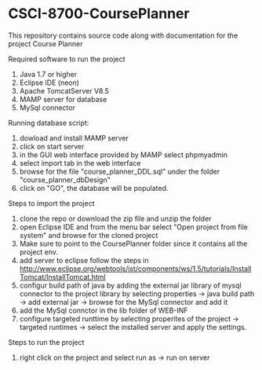 # CSCI-8700-CoursePlanner
This repository contains source code along with documentation for the project Course Planner

Required software to run the project
  1. Java 1.7 or higher
  2. Eclipse IDE (neon)
  3. Apache TomcatServer V8.5
  4. MAMP server for database
  5. MySql connector
  
 Running database script:
  1. dowload and install MAMP server
  2. click on start server
  3. in the GUI web interface provided by MAMP select phpmyadmin
  4. select import tab in the web interface
  5. browse for the file "course_planner_DDL.sql" under the folder "course_planner_dbDesign"
  6. click on "GO", the database will be populated.
  
Steps to import the project
  1. clone the repo or download the zip file and unzip the folder
  2. open Eclipse IDE and from the menu bar select "Open project from file system" and browse for the cloned project
  3. Make sure to point to the CoursePlanner folder since it contains all the project env.
  4. add server to eclipse follow the steps in http://www.eclipse.org/webtools/jst/components/ws/1.5/tutorials/InstallTomcat/InstallTomcat.html
  5. configur build path of java by adding the external jar library of mysql connector to the project library by selecting properties -> java build path -> add external jar -> browse for the MySql connector and add it
  6. add the MySql connctor in the lib folder of WEB-INF
  7. configure targeted runttime by selecting properites of the project -> targeted runtimes -> select the installed server and apply the settings.
  
  Steps to run the project
   1. right click on the project and select run as -> run on server
   
  
